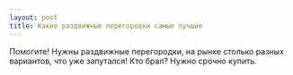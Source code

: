 ```yaml
---
layout: post 
title: Какие раздвижные перегородки самые лучшие
--- 
```

Помогите! Нужны раздвижные перегородки, на рынке столько разных вариантов, что уже запутался! Кто брал? Нужно срочно купить.
